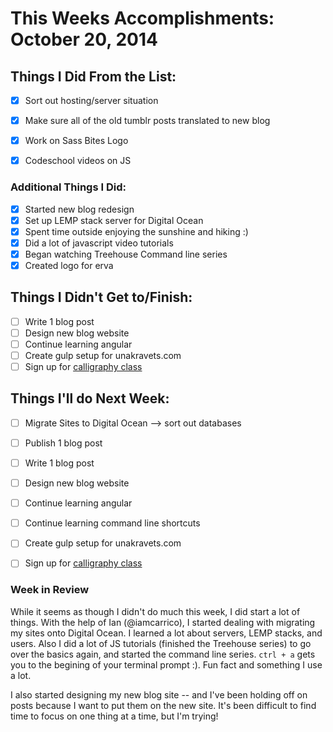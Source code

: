 # This Weeks Accomplishments: October 20, 2014

## Things I Did From the List:
- [x] Sort out hosting/server situation
- [x] Make sure all of the old tumblr posts translated to new blog
- [x] Work on Sass Bites Logo
- [x] Codeschool videos on JS


### Additional Things I Did:
- [x] Started new blog redesign
- [x] Set up LEMP stack server for Digital Ocean
- [x] Spent time outside enjoying the sunshine and hiking :)
- [x] Did a lot of javascript video tutorials
- [x] Began watching Treehouse Command line series
- [x] Created logo for erva

## Things I Didn't Get to/Finish:
- [ ] Write 1 blog post
- [ ] Design new blog website
- [ ] Continue learning angular
- [ ] Create gulp setup for unakravets.com
- [ ] Sign up for [calligraphy class](http://austinmuseum.augusoft.net/index.cfm?method=ClassInfo.ClassInformation&int_class_id=6435&int_category_id=1&int_sub_category_id=14&int_catalog_id=0)

## Things I'll do Next Week:
- [ ] Migrate Sites to Digital Ocean --> sort out databases
- [ ] Publish 1 blog post
- [ ] Write 1 blog post
- [ ] Design new blog website
- [ ] Continue learning angular
- [ ] Continue learning command line shortcuts
- [ ] Create gulp setup for unakravets.com
- [ ] Sign up for [calligraphy class](http://austinmuseum.augusoft.net/index.cfm?method=ClassInfo.ClassInformation&int_class_id=6435&int_category_id=1&int_sub_category_id=14&int_catalog_id=0)


### Week in Review
While it seems as though I didn't do much this week, I did start a lot of things. With the help of Ian (@iamcarrico), I started dealing with migrating my sites onto Digital Ocean. I learned a lot about servers, LEMP stacks, and users. Also I did a lot of JS tutorials (finished the Treehouse series) to go over the basics again, and started the command line series. `ctrl + a` gets you to the begining of your terminal prompt :). Fun fact and something I use a lot. 

I also started designing my new blog site -- and I've been holding off on posts because I want to put them on the new site. It's been difficult to find time to focus on one thing at a time, but I'm trying!